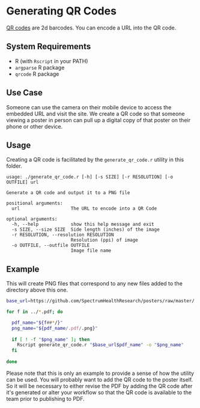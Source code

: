 Generating QR Codes
===================

[QR codes](https://en.wikipedia.org/wiki/QR_code) are 2d barcodes.
You can encode a URL into the QR code.

## System Requirements

- R (with `Rscript` in your PATH)
- `argparse` R package
- `qrcode` R package

## Use Case

Someone can use the camera on their mobile device to access the embedded URL
and visit the site. We create a QR code so that someone viewing a poster in
person can pull up a digital copy of that poster on their phone or other device.

## Usage

Creating a QR code is facilitated by the `generate_qr_code.r` utility in this
folder.

```
usage: ./generate_qr_code.r [-h] [-s SIZE] [-r RESOLUTION] [-o OUTFILE] url

Generate a QR code and output it to a PNG file

positional arguments:
  url                   The URL to encode into a QR Code

optional arguments:
  -h, --help            show this help message and exit
  -s SIZE, --size SIZE  Side length (inches) of the image
  -r RESOLUTION, --resolution RESOLUTION
                        Resolution (ppi) of image
  -o OUTFILE, --outfile OUTFILE
                        Image file name
```

## Example

This will create PNG files that correspond to any new files added to
the directory above this one.

```bash
base_url=https://github.com/SpectrumHealthResearch/posters/raw/master/

for f in ../*.pdf; do 

  pdf_name="${f##*/}"
  png_name="${pdf_name/.pdf/.png}"
  
  if [ ! -f "$png_name" ]; then
    Rscript generate_qr_code.r "$base_url$pdf_name" -o "$png_name"
  fi
  
done
```

Please note that this is only an example to provide a sense of how the utility
can be used. You will probably want to add the QR code to the poster itself.
So it will be necessary to either revise the PDF by adding the QR code after
it's generated or alter your workflow so that the QR code is available to the
team prior to publishing to PDF.
